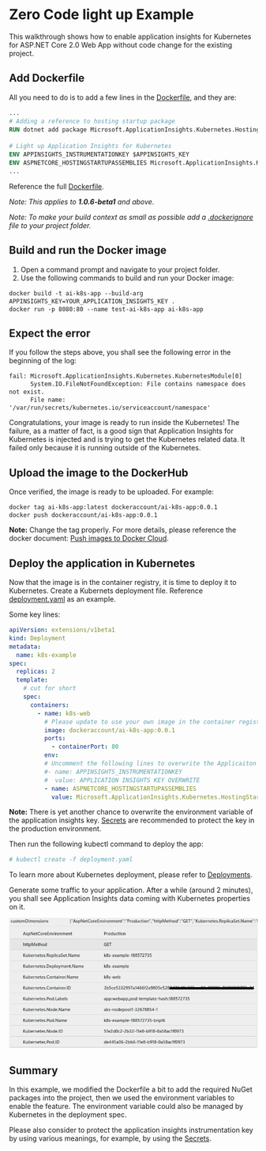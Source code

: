 # Zero Code light up Example

This walkthrough shows how to enable application insights for Kubernetes for ASP.NET Core 2.0 Web App without code change for the existing project.

## Add Dockerfile

All you need to do is to add a few lines in the [Dockerfile](./Dockerfile), and they are:

```dockerfile
...
# Adding a reference to hosting startup package
RUN dotnet add package Microsoft.ApplicationInsights.Kubernetes.HostingStartup

# Light up Application Insights for Kubernetes
ENV APPINSIGHTS_INSTRUMENTATIONKEY $APPINSIGHTS_KEY
ENV ASPNETCORE_HOSTINGSTARTUPASSEMBLIES Microsoft.ApplicationInsights.Kubernetes.HostingStartup
...
```

Reference the full [Dockerfile](./Dockerfile).

*Note: This applies to **1.0.6-beta1** and above.*

*Note: To make your build context as small as possible add a [.dockerignore](./.dockerignore) file to your project folder.*

## Build and run the Docker image

1. Open a command prompt and navigate to your project folder.
2. Use the following commands to build and run your Docker image:

```shell
docker build -t ai-k8s-app --build-arg APPINSIGHTS_KEY=YOUR_APPLICATION_INSIGHTS_KEY .
docker run -p 8080:80 --name test-ai-k8s-app ai-k8s-app
```

## Expect the error

If you follow the steps above, you shall see the following error in the beginning of the log:

```shell
fail: Microsoft.ApplicationInsights.Kubernetes.KubernetesModule[0]
      System.IO.FileNotFoundException: File contains namespace does not exist.
      File name: '/var/run/secrets/kubernetes.io/serviceaccount/namespace'
```

Congratulations, your image is ready to run inside the Kubernetes! The failure, as a matter of fact, is a good sign that Application Insights for Kubernetes is injected and is trying to get the Kubernetes related data. It failed only because it is running outside of the Kubernetes.

## Upload the image to the DockerHub

Once verified, the image is ready to be uploaded. For example:

```shell
docker tag ai-k8s-app:latest dockeraccount/ai-k8s-app:0.0.1
docker push dockeraccount/ai-k8s-app:0.0.1
```

**Note:** Change the tag properly. For more details, please reference the docker document: [Push images to Docker Cloud](https://docs.docker.com/docker-cloud/builds/push-images/).

## Deploy the application in Kubernetes

Now that the image is in the container registry, it is time to deploy it to Kubernetes. Create a Kubernets deployment file. Reference [deployment.yaml](./k8s/deployment.yaml) as an example.

Some key lines:

```yaml
apiVersion: extensions/v1beta1
kind: Deployment
metadata:
  name: k8s-example
spec:
  replicas: 2
  template:
    # cut for short
    spec:
      containers:
        - name: k8s-web
          # Please update to use your own image in the container registry.
          image: dockeraccount/ai-k8s-app:0.0.1
          ports:
            - containerPort: 80
          env:
          # Uncomment the following lines to overwrite the Applicaiton Insights Instrumentation Key
          #- name: APPINSIGHTS_INSTRUMENTATIONKEY
          #  value: APPLICATION INSIGHTS KEY OVERWRITE 
          - name: ASPNETCORE_HOSTINGSTARTUPASSEMBLIES
            value: Microsoft.ApplicationInsights.Kubernetes.HostingStartup
```

**Note:** There is yet another chance to overwrite the environment variable of the application insights key. [Secrets](https://kubernetes.io/docs/concepts/configuration/secret/) are recommended to protect the key in the production environment.

Then run the following kubectl command to deploy the app:

```bash
# kubectl create -f deployment.yaml
```

To learn more about Kubernetes deployment, please refer to [Deployments](https://kubernetes.io/docs/concepts/workloads/controllers/deployment/).

Generate some traffic to your application. After a while (around 2 minutes), you shall see Application Insights data coming with Kubernetes properties on it.

![Application Insights Events with Kubernetes Properties](./.media/AI_K8s_Properties.png)

## Summary

In this example, we modified the Dockerfile a bit to add the required NuGet packages into the project, then we used the environment variables to enable the feature.
The environment variable could also be managed by Kubernetes in the deployment spec.

Please also consider to protect the application insights instrumentation key by using various meanings, for example, by using the [Secrets](https://kubernetes.io/docs/concepts/configuration/secret/).
